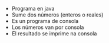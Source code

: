 - Programa en java
- Sume dos números (enteros o reales)
- Es un programa de consola
- Los números van por consola
- El resultado se imprime na consola